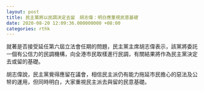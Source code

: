 ```yaml
---
layout: post
title: 民主黨將以民調決定去留　胡志偉：明白應重視民意基礎
date: 2020-08-20 12:09:36.000000000 +08:00
categories: rthk
---
```


就著是否接受延任第六屆立法會任期的問題，民主黨主席胡志偉表示，該黨將委託一個有公信力的民調機構，向全港市民取樣進行民調，有關結果將作為民主黨決定去或留的基礎。

胡志偉說，民主黨覺得應留在議會，相信民主派仍有能力拖延市民擔心的惡法及公帑的運用，但同時明白，大家重視民主派去與留的民意基礎。
